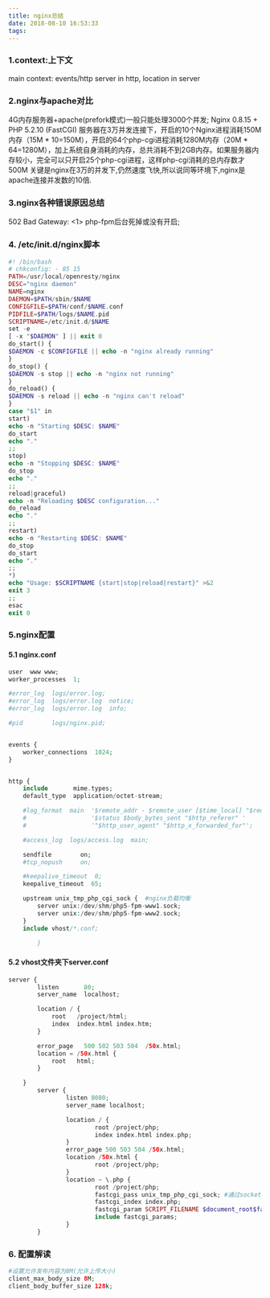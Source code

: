 ```yaml
---
title: nginx总结
date: 2018-08-10 16:53:33
tags:
---
```

### 1.context:上下文
main context: events/http
server in http, location in server

### 2.nginx与apache对比
4G内存服务器+apache(prefork模式)一般只能处理3000个并发;
Nginx 0.8.15 + PHP 5.2.10 (FastCGI) 服务器在3万并发连接下，开启的10个Nginx进程消耗150M内存（15M \* 10=150M），开启的64个php-cgi进程消耗1280M内存（20M * 64=1280M），加上系统自身消耗的内存，总共消耗不到2GB内存。如果服务器内存较小，完全可以只开启25个php-cgi进程，这样php-cgi消耗的总内存数才500M
关键是nginx在3万的并发下,仍然速度飞快,所以说同等环境下,nginx是apache连接并发数的10倍.

### 3.nginx各种错误原因总结
502 Bad Gateway:
<1> php-fpm后台死掉或没有开启;

### 4. /etc/init.d/nginx脚本
```php
#! /bin/bash
# chkconfig: - 85 15
PATH=/usr/local/openresty/nginx
DESC="nginx daemon"
NAME=nginx
DAEMON=$PATH/sbin/$NAME
CONFIGFILE=$PATH/conf/$NAME.conf
PIDFILE=$PATH/logs/$NAME.pid
SCRIPTNAME=/etc/init.d/$NAME
set -e
[ -x "$DAEMON" ] || exit 0
do_start() {
$DAEMON -c $CONFIGFILE || echo -n "nginx already running"
}
do_stop() {
$DAEMON -s stop || echo -n "nginx not running"
}
do_reload() {
$DAEMON -s reload || echo -n "nginx can't reload"
}
case "$1" in
start)
echo -n "Starting $DESC: $NAME"
do_start
echo "."
;;
stop)
echo -n "Stopping $DESC: $NAME"
do_stop
echo "."
;;
reload|graceful)
echo -n "Reloading $DESC configuration..."
do_reload
echo "."
;;
restart)
echo -n "Restarting $DESC: $NAME"
do_stop
do_start
echo "."
;;
*)
echo "Usage: $SCRIPTNAME {start|stop|reload|restart}" >&2
exit 3
;;
esac
exit 0
```

### 5.nginx配置
#### 5.1 nginx.conf
```php
user  www www;
worker_processes  1;

#error_log  logs/error.log;
#error_log  logs/error.log  notice;
#error_log  logs/error.log  info;

#pid        logs/nginx.pid;


events {
    worker_connections  1024;
}


http {
    include       mime.types;
    default_type  application/octet-stream;

    #log_format  main  '$remote_addr - $remote_user [$time_local] "$request" '
    #                  '$status $body_bytes_sent "$http_referer" '
    #                  '"$http_user_agent" "$http_x_forwarded_for"';

    #access_log  logs/access.log  main;

    sendfile        on;
    #tcp_nopush     on;

    #keepalive_timeout  0;
    keepalive_timeout  65;

    upstream unix_tmp_php_cgi_sock {  #nginx负载均衡
        server unix:/dev/shm/php5-fpm-www1.sock;
        server unix:/dev/shm/php5-fpm-www2.sock;
    }
    include vhost/*.conf;

        }
```

#### 5.2 vhost文件夹下server.conf
```php
server {
        listen       80;
        server_name  localhost;

        location / {
            root   /project/html;
            index  index.html index.htm;
        }

        error_page   500 502 503 504  /50x.html;
        location = /50x.html {
            root   html;
        }

    }
        server {
                listen 8080;
                server_name localhost;

                location / {
                        root /project/php;
                        index index.html index.php;
                }
                error_page 500 503 504 /50x.html;
                location /50x.html {
                        root /project/php;
                }
                location ~ \.php {
                        root /project/php;
                        fastcgi_pass unix_tmp_php_cgi_sock; #通过socket连接(存在多个php-fpm线程池则填写负载名称)
                        fastcgi_index index.php;
                        fastcgi_param SCRIPT_FILENAME $document_root$fastcgi_script_name;
                        include fastcgi_params;
                }
        }
```

### 6. 配置解读
```php
#设置允许发布内容为8M(允许上传大小)
client_max_body_size 8M;
client_body_buffer_size 128k;
```
